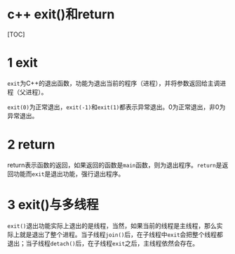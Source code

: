 # c++ exit()和return

[TOC]

# 1 exit

`exit`为C++的退出函数，功能为退出当前的程序（进程），并将参数返回给主调进程（父进程）。

`exit(0)`为正常退出，`exit(-1)`和`exit(1)`都表示异常退出。0为正常退出，非0为异常退出。

# 2 return

return表示函数的返回，如果返回的函数是`main`函数，则为退出程序。`return`是返回功能而`exit`是退出功能，强行退出程序。

# 3 exit()与多线程

`exit()`退出功能实际上退出的是线程，当然，如果当前的线程是主线程，那么实际上就是退出了整个进程。当子线程`join()`后，在子线程中`exit`会把整个线程都退出；当子线程`detach()`后，在子线程`exit`之后，主线程依然会存在。